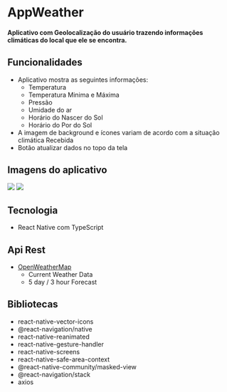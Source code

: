 # AppWeather

#### Aplicativo com Geolocalização do usuário trazendo informações climáticas do local que ele se encontra.

## Funcionalidades
- Aplicativo mostra as seguintes informações:
  - Temperatura
  - Temperatura Minima e Máxima
  - Pressão
  - Umidade do ar
  - Horário do Nascer do Sol
  - Horário do Por do Sol
- A imagem de background e ícones variam de acordo com a situação climática Recebida
- Botão atualizar dados no topo da tela

## Imagens do aplicativo
![]('./src/assets/imagem1.jpeg')
![]('./src/assets/imagem2.jpeg')

## Tecnologia
- React Native com TypeScript

## Api Rest
- [OpenWeatherMap](https://openweathermap.org/api)
  - Current Weather Data
  - 5 day / 3 hour Forecast

## Bibliotecas
- react-native-vector-icons
- @react-navigation/native
- react-native-reanimated
- react-native-gesture-handler
- react-native-screens
- react-native-safe-area-context
- @react-native-community/masked-view
- @react-navigation/stack
- axios

